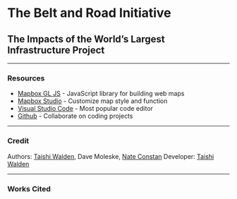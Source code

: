 # The Belt and Road Initiative
## The Impacts of the World’s Largest Infrastructure Project

***
### Resources
- [Mapbox GL JS](https://docs.mapbox.com/mapbox-gl-js/guides/) - JavaScript library for building web maps
- [Mapbox Studio](https://studio.mapbox.com/) - Customize map style and function
- [Visual Studio Code](https://code.visualstudio.com/) - Most popular code editor
- [Github](https://github.com/taishiwalden) - Collaborate on coding projects

***
### Credit
Authors: [Taishi Walden](https://www.linkedin.com/in/taishiwalden/), Dave Moleske, [Nate Constan](https://www.linkedin.com/in/nateconstan/)
Developer: [Taishi Walden](https://www.linkedin.com/in/taishiwalden/) 

***
### Works Cited

